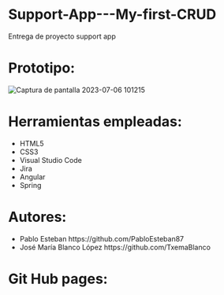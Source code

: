 # Support-App---My-first-CRUD
Entrega de proyecto support app
# Prototipo:
![Captura de pantalla 2023-07-06 101215](https://github.com/PabloEsteban87/Support-App---My-first-CRUD-2/assets/133370570/eadeaba7-5cd7-4167-8868-d94266e37211)

# Herramientas empleadas:
<ul><li>HTML5</li><li>CSS3</li><li>Visual Studio Code</li><li>Jira</li><li>Angular</li><li>Spring</li></ul>

# Autores:
<ul>
<li>Pablo Esteban https://github.com/PabloEsteban87</li>
<li>José María Blanco López  https://github.com/TxemaBlanco</li>
</ul>

# Git Hub pages:

